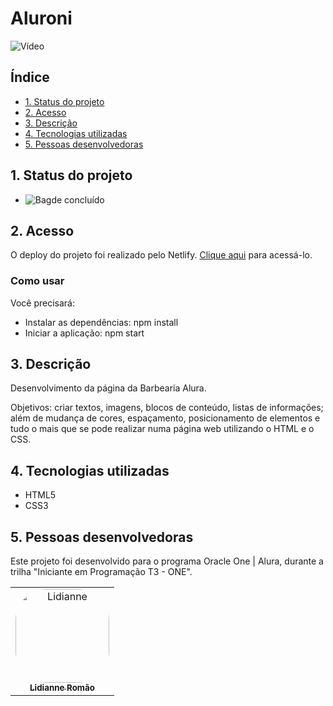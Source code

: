 # Aluroni

![Vídeo](src/assets/Readme/Aluroni.gif)

## Índice

- [1. Status do projeto](#1-status-do-projeto)
- [2. Acesso](#2-acesso)
- [3. Descrição](#3-descricao)
- [4. Tecnologias utilizadas](#8-tecnologias-utilizadas)
- [5. Pessoas desenvolvedoras](#9-pessoas-desenvolvedoras)

## 1. Status do projeto

- ![Bagde concluído](https://img.shields.io/badge/STATUS-CONCLU%C3%8DDO-green) 

## 2. Acesso

O deploy do projeto foi realizado pelo Netlify. [Clique aqui](https://react-lidando-com-arquivos-estaticos-aluroni.netlify.app/) para acessá-lo.

### Como usar
Você precisará:

- Instalar as dependências:  npm install
- Iniciar a aplicação: npm start

## 3. Descrição

 Desenvolvimento da página da Barbearia Alura. 
 
 Objetivos: criar textos, imagens, blocos de conteúdo, listas de informações; além de mudança de cores, espaçamento, posicionamento de elementos e tudo o mais que se pode realizar numa página web utilizando o HTML e o CSS.

## 4. Tecnologias utilizadas

- HTML5
- CSS3
## 5. Pessoas desenvolvedoras

Este projeto foi desenvolvido para o programa Oracle One | Alura, durante a trilha "Iniciante em Programação T3 - ONE".

<table>
  <tr>
    <td align="center">
      <a href="https://www.linkedin.com/in/lromao/">
  <img align="center" alt="Lidianne"  width="150px;" style="border-radius:50px;" src="https://avatars.githubusercontent.com/u/83047245?v=4"> <br>       
  <sub>
          <b>Lidianne Romão</b>
        </sub>
      </a>
    </td>
  </tr>
</table>
